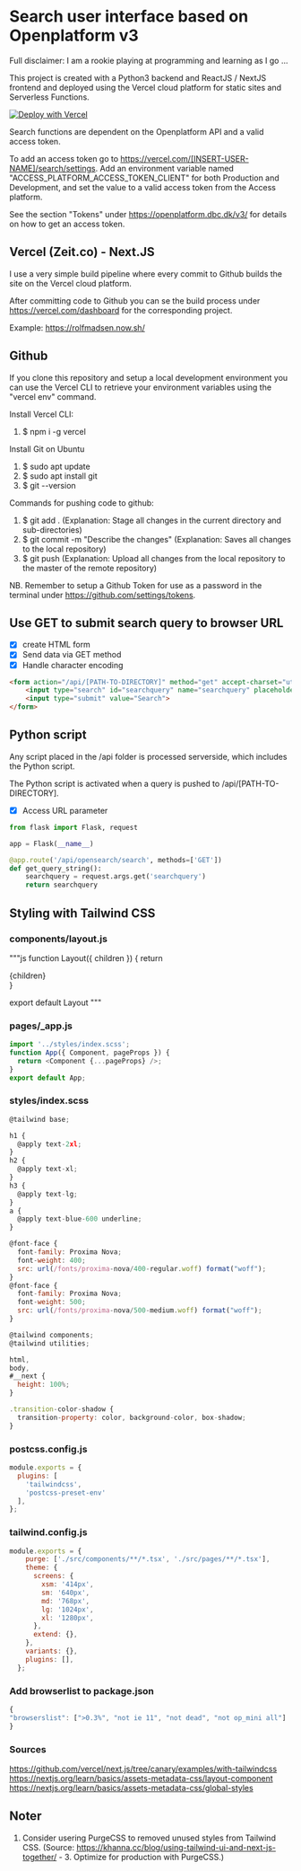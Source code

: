 # Search user interface based on Openplatform v3

Full disclaimer: I am a rookie playing at programming and learning as I go ...

This project is created with a Python3 backend and ReactJS / NextJS frontend and deployed using the Vercel cloud platform for static sites and Serverless Functions.

[![Deploy with Vercel](https://vercel.com/button)](https://vercel.com/new/project?template=https://github.com/rolfmadsen/search)

Search functions are dependent on the Openplatform API and a valid access token.

To add an access token go to https://vercel.com/[INSERT-USER-NAME]/search/settings. Add an environment variable named "ACCESS_PLATFORM_ACCESS_TOKEN_CLIENT" for both Production and  Development, and set the value to a valid access token from the Access platform. 

See the section "Tokens" under https://openplatform.dbc.dk/v3/ for details on how to get an access token.

## Vercel (Zeit.co) - Next.JS

I use a very simple build pipeline where every commit to Github builds the site on the Vercel cloud platform.

After committing code to Github you can se the build process under https://vercel.com/dashboard for the corresponding project.

Example: https://rolfmadsen.now.sh/

## Github

If you clone this repository and setup a local development environment you can use the Vercel CLI to retrieve your environment variables using the "vercel env" command.

Install Vercel CLI:
1. $ npm i -g vercel

Install Git on Ubuntu

1. $ sudo apt update
1. $ sudo apt install git
1. $ git --version

Commands for pushing code to github:
1. $ git add . (Explanation: Stage all changes in the current directory and sub-directories)
1. $ git commit -m "Describe the changes" (Explanation: Saves all changes to the local repository)
1. $ git push (Explanation: Upload all changes from the local repository to the master of the remote repository)

NB. Remember to setup a Github Token for use as a password in the terminal under https://github.com/settings/tokens.

## Use GET to submit search query to browser URL
- [x] create HTML form
- [x] Send data via GET method
- [x] Handle character encoding

```html
<form action="/api/[PATH-TO-DIRECTORY]" method="get" accept-charset="utf-8" autocomplete="on">
    <input type="search" id="searchquery" name="searchquery" placeholder="Search for a subject, creator or title ..." autofocus>
    <input type="submit" value="Search">
</form>
```

## Python script

Any script placed in the /api folder is processed serverside, which includes the Python script.

The Python script is activated when a query is pushed to /api/[PATH-TO-DIRECTORY].

- [x] Access URL parameter

```python
from flask import Flask, request

app = Flask(__name__)

@app.route('/api/opensearch/search', methods=['GET'])
def get_query_string():
    searchquery = request.args.get('searchquery')
    return searchquery
```

## Styling with Tailwind CSS

### components/layout.js

"""js
function Layout({ children }) {
    return <div>{children}</div>
  }
  
  export default Layout
"""

### pages/_app.js

```js
import '../styles/index.scss';
function App({ Component, pageProps }) {
  return <Component {...pageProps} />;
}
export default App;
```

### styles/index.scss

```js
@tailwind base;

h1 {
  @apply text-2xl;
}
h2 {
  @apply text-xl;
}
h3 {
  @apply text-lg;
}
a {
  @apply text-blue-600 underline;
}

@font-face {
  font-family: Proxima Nova;
  font-weight: 400;
  src: url(/fonts/proxima-nova/400-regular.woff) format("woff");
}
@font-face {
  font-family: Proxima Nova;
  font-weight: 500;
  src: url(/fonts/proxima-nova/500-medium.woff) format("woff");
}

@tailwind components;
@tailwind utilities;

html,
body,
#__next {
  height: 100%;
}

.transition-color-shadow {
  transition-property: color, background-color, box-shadow;
}
```

### postcss.config.js

```js
module.exports = {
  plugins: [
    'tailwindcss',
    'postcss-preset-env'
  ],
};
```

### tailwind.config.js

```js
module.exports = {
    purge: ['./src/components/**/*.tsx', './src/pages/**/*.tsx'],
    theme: {
      screens: {
        xsm: '414px',
        sm: '640px',
        md: '768px',
        lg: '1024px',
        xl: '1280px',
      },
      extend: {},
    },
    variants: {},
    plugins: [],
  };
```

### Add browserlist to package.json

```js
{
"browserslist": [">0.3%", "not ie 11", "not dead", "not op_mini all"]
}
```

### Sources

https://github.com/vercel/next.js/tree/canary/examples/with-tailwindcss
https://nextjs.org/learn/basics/assets-metadata-css/layout-component
https://nextjs.org/learn/basics/assets-metadata-css/global-styles

## Noter

1. Consider usering PurgeCSS to removed unused styles from Tailwind CSS. (Source: https://khanna.cc/blog/using-tailwind-ui-and-next-js-together/ - 3. Optimize for production with PurgeCSS.)